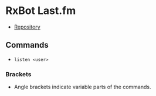 # RxBot Last.fm
* [Repository](https://github.com/rx-irc/bot-lastfm)

## Commands
* `listen <user>`

### Brackets
* Angle brackets indicate variable parts of the commands.
